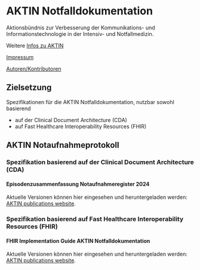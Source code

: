 # AKTIN Notfalldokumentation

Aktionsbündnis zur Verbesserung der Kommunikations- und Informationstechnologie in der Intensiv- und Notfallmedizin.

Weitere [Infos zu AKTIN](https://aktin.org)

[Impressum](IMPRESSUM.md)

[Autoren/Kontributoren](AUKON.md)

## Zielsetzung

Spezifikationen für die AKTIN Notfalldokumentation, nutzbar sowohl basierend 

- auf der Clinical Document Architecture (CDA)
- auf Fast Healthcare Interoperability Resources (FHIR)

## AKTIN Notaufnahmeprotokoll

### Spezifikation basierend auf der Clinical Document Architecture (CDA)

#### Episodenzusammenfassung Notaufnahmeregister 2024

Aktuelle Versionen können hier eingesehen und heruntergeladen werden: [AKTIN publications website](https://aktin.art-decor.pub).

### Spezifikation basierend auf Fast Healthcare Interoperability Resources (FHIR)

#### FHIR Implementation Guide AKTIN Notfalldokumentation

Aktuelle Versionen können hier eingesehen und heruntergeladen werden: [AKTIN publications website](https://aktin.art-decor.pub).

